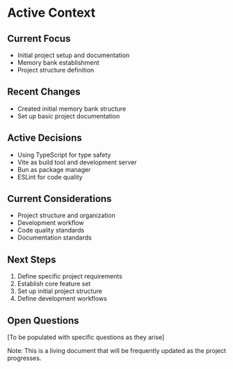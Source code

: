 # Active Context

## Current Focus

- Initial project setup and documentation
- Memory bank establishment
- Project structure definition

## Recent Changes

- Created initial memory bank structure
- Set up basic project documentation

## Active Decisions

- Using TypeScript for type safety
- Vite as build tool and development server
- Bun as package manager
- ESLint for code quality

## Current Considerations

- Project structure and organization
- Development workflow
- Code quality standards
- Documentation standards

## Next Steps

1. Define specific project requirements
2. Establish core feature set
3. Set up initial project structure
4. Define development workflows

## Open Questions

[To be populated with specific questions as they arise]

Note: This is a living document that will be frequently updated as the project progresses.
